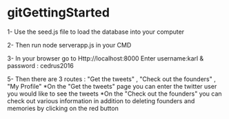 # gitGettingStarted

1-	Use the seed.js file to load the database into your computer

2-	Then run node serverapp.js in your CMD 

3-	In your browser go to Http://localhost:8000
	Enter username:karl & password : cedrus2016

5-	Then there are 3 routes : "Get the tweets" , "Check out the founders" , "My Profile"
		*On the "Get the tweets" page you can enter the twitter user you would like to see the tweets
		*On the "Check out the founders" you can check out various information in addition to 
		 deleting founders and memories by clicking on the red button


